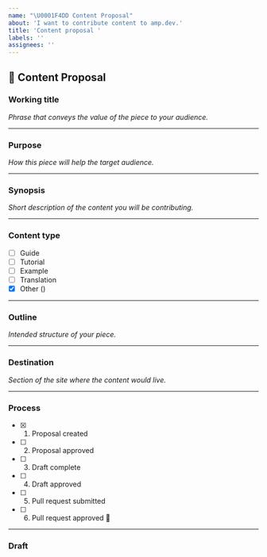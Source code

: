 ```yaml
---
name: "\U0001F4DD Content Proposal"
about: 'I want to contribute content to amp.dev.'
title: 'Content proposal '
labels: ''
assignees: ''
---
```


<!--
Thank you for wanting to contribute content to amp.dev.

Please replace the ✍️ HTML comments with your clear and concise responses.
-->

## 📝 Content Proposal

### Working title

*Phrase that conveys the value of the piece to your audience.*

<!-- For example: "Use Semantic HTML for Easy Keyboard Wins" -->

<!-- ✍️ -->

---

### Purpose

*How this piece will help the target audience.*

<!-- Can be a 1–2 sentence summary from the GitHub issue. -->

<!-- ✍️ -->

---

### Synopsis

*Short description of the content you will be contributing.*

<!-- ✍️ -->

---

### Content type

<!--
What kind of content is it?

Please mark your selection by ensuring the below "x" is in the correct box.
-->

* [ ] Guide
* [ ] Tutorial
* [ ] Example
* [ ] Translation
* [X] Other (<!-- ✍️ Please specify if chosen -->)

---

### Outline

*Intended structure of your piece.*

<!-- The outline should have enough detail so that reviewers can understand. -->

<!-- ✍️ -->

---

### Destination

*Section of the site where the content would live.*

<!--
Please specify documentation placement, for example:

Documentation > Guides & Tutorials > _____
Examples > Introduction > _____
-->

<!-- ✍️ -->

---

### Process

<!--
How far along in the process is your content?

Please mark selections by ensuring the below X(s) is/are in the correct box(es).

When you’ve finished, add the link to this issue and mark the box for step one.
-->

* [X] 1. Proposal created
* [ ] 2. Proposal approved
* [ ] 3. Draft complete
* [ ] 4. Draft approved
* [ ] 5. Pull request submitted
* [ ] 6. Pull request approved 🎉

---

### Draft

<!--
Write your draft here once the AMP team has approved your content proposal.

A member of the AMP team will assign the ticket to themselves and work as your reviewer through the remaining steps. Thanks for contributing to AMP!

To make the draft easy to migrate to the site, consider composing in Markdown.
-->

<!-- ✍️ -->
